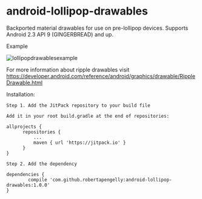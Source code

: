 # android-lollipop-drawables

Backported material drawables for use on pre-lollipop devices. Supports Android 2.3 API 9 (GINGERBREAD) and up.

Example

![lollipopdrawablesexample](https://cloud.githubusercontent.com/assets/5245027/21935050/ce4c0c1e-d9a3-11e6-9506-181e3190cae6.gif)

For more information about ripple drawables visit https://developer.android.com/reference/android/graphics/drawable/RippleDrawable.html

Installation:

    Step 1. Add the JitPack repository to your build file
    
    Add it in your root build.gradle at the end of repositories:
    
    allprojects {
		  repositories {
			  ...
			  maven { url 'https://jitpack.io' }
		  }
	}
    
    Step 2. Add the dependency
    
    dependencies {
	        compile 'com.github.robertapengelly:android-lollipop-drawables:1.0.0'
	}
